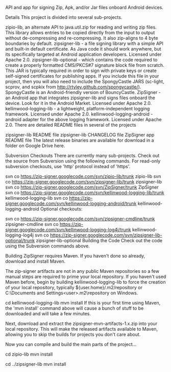 API and app for signing Zip, Apk, and/or Jar files onboard Android devices.

Details
This project is divided into several sub-projects.

zipio-lib, an alternate API to java.util.zip for reading and writing zip files. This library allows entries to be copied directly from the input to output without de-compressing and re-compressing. It also zip-aligns to 4 byte boundaries by default.
zipsigner-lib - a file signing library with a simple API and built-in default certificate. As Java code it should work anywhere, but its specifically targeted at Android application developers. Licensed under Apache 2.0.
zipsigner-lib-optional - which contains the code required to create a properly formatted CMS/PKCS#7 signature block file from scratch. This JAR is typically required in order to sign with private keys or create self-signed certificates for publishing apps. If you include this file in your project, then you will also need to include the SpongyCastle JARS (sc-light, scprov, and scpkix from http://rtyley.github.com/spongycastle/). SpongyCastle is an Android-friendly version of BouncyCastle.
ZipSigner - an Android app that integrates zipsigner-lib and signs files onboard the device. Look for it in the Android Market. Licensed under Apache 2.0.
kellinwood-logging-lib - a lightweight, platform-independent logging framework. Licensed under Apache 2.0.
kellinwood-logging-android - android adapter for the above logging framework. Licensed under Apache 2.0.
There are detailed README files in several of the projects

zipsigner-lib README file
zipsigner-lib CHANGELOG file
ZipSigner app README file
The latest release binaries are available for download in a folder on Google Drive here.

Subversion Checkouts
There are currently many sub-projects. Check out the source from Subversion using the following commands. For read-only subversion checkouts, use 'http' protocol instead of 'https'.

svn co https://zip-signer.googlecode.com/svn/zipio-lib/trunk zipio-lib
svn co https://zip-signer.googlecode.com/svn/zipsigner-lib/trunk zipsigner-lib
svn co https://zip-signer.googlecode.com/svn/ZipSigner/trunk ZipSigner
svn co https://zip-signer.googlecode.com/svn/kellinwood-logging-lib/trunk kellinwood-logging-lib
svn co https://zip-signer.googlecode.com/svn/kellinwood-logging-android/trunk kellinwood-logging-android
Optional checkouts:

svn co https://zip-signer.googlecode.com/svn/zipsigner-cmdline/trunk zipsigner-cmdline
svn co https://zip-signer.googlecode.com/svn/kellinwood-logging-log4j/trunk kellinwood-logging-log4j
svn co https://zip-signer.googlecode.com/svn/zipsigner-lib-optional/trunk zipsigner-lib-optional
Building the Code
Check out the code using the Subversion commands above.

Building ZipSigner requires Maven. If you haven't done so already, download and install Maven.

The zip-signer artifacts are not in any public Maven repositories so a few manual steps are required to prime your local repository. If you haven't used Maven before, begin by building kellinwood-logging-lib to force the creation of your local repository, typically ${user.home}/.m2/repository or C:\Documents and Settings\<user>\.m2\repository on Windows.

cd kellinwood-logging-lib
mvn install
If this is your first time using Maven, the 'mvn install' command above will cause a bunch of stuff to be downloaded and will take a few minutes.

Next, download and extract the zipsigner-mvn-artifacts-1.x.zip into your local repository. This will make the released artifacts available to Maven, allowing you to skip the builds for projects you don't care about.

Now you can compile and build the main parts of the project...

cd zipio-lib
mvn install

cd ../zipsigner-lib
mvn install

